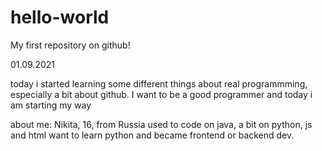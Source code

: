 # hello-world

My first repository on github!

01.09.2021

today i started learning some different things about real programmming, especially a bit about github. I want to be a good programmer and today i am starting my way

about me:
Nikita, 16, from Russia
used to code on java, a bit on python, js and html
want to learn python and became frontend or backend dev.
